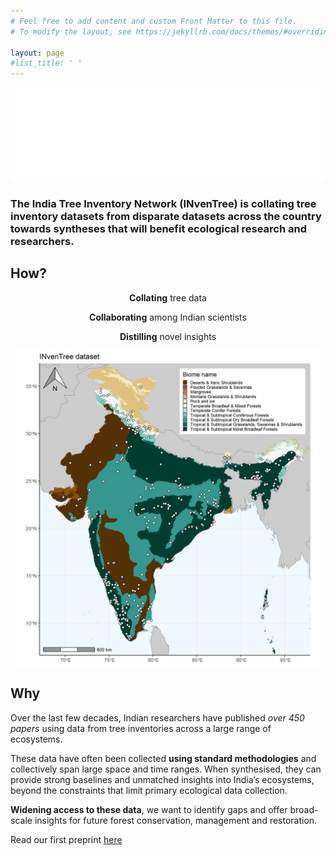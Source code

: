 ```yaml
---
# Feel free to add content and custom Front Matter to this file.
# To modify the layout, see https://jekyllrb.com/docs/themes/#overriding-theme-defaults

layout: page
#list_title: ' '
---
```


<!-- <div align="center">
<h4><strong>Where</strong> are India's trees?</h4><br>

<h4><strong>How are they changing</strong> over time?</h4><br>

<h4><strong>Who is publishing</strong> information on these?</h4>
</div> -->

<iframe src="assets/intro_slides.html" width="100%" height="50%" frameborder="0" allowfullscreen></iframe>


### **The India Tree Inventory Network (INvenTree)** is collating tree inventory datasets from disparate datasets across the country towards syntheses that will benefit ecological research and researchers.


## How?

<div align="center">
<strong>Collating</strong> tree data<br>

<strong>Collaborating</strong> among Indian scientists<br>

<strong>Distilling</strong> novel insights
</div>

![](assets/Fig1.png)

## Why

Over the last few decades, Indian researchers have published *over 450 papers* using data from tree inventories across a large range of ecosystems.

These data have often been collected **using standard methodologies** and collectively span large space and time ranges. When synthesised, they can provide strong baselines and unmatched insights into India’s ecosystems, beyond the constraints that limit primary ecological data collection. 

**Widening access to these data**, we want to identify gaps and offer broad-scale insights for future forest conservation, management and restoration.

Read our first preprint [here](https://www.biorxiv.org/content/10.1101/2024.05.18.594774v1)


